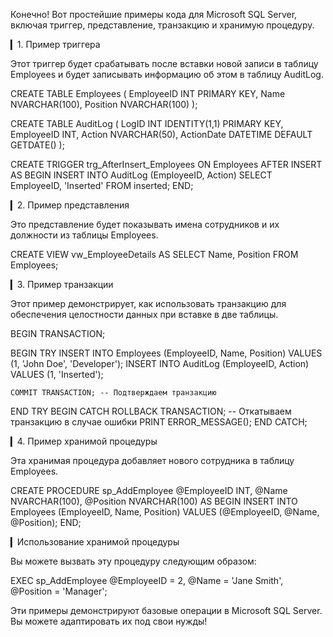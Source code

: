 Конечно! Вот простейшие примеры кода для Microsoft SQL Server, включая триггер, представление, транзакцию и хранимую процедуру.

▎1. Пример триггера

Этот триггер будет срабатывать после вставки новой записи в таблицу Employees и будет записывать информацию об этом в таблицу AuditLog.

CREATE TABLE Employees (
    EmployeeID INT PRIMARY KEY,
    Name NVARCHAR(100),
    Position NVARCHAR(100)
);

CREATE TABLE AuditLog (
    LogID INT IDENTITY(1,1) PRIMARY KEY,
    EmployeeID INT,
    Action NVARCHAR(50),
    ActionDate DATETIME DEFAULT GETDATE()
);

CREATE TRIGGER trg_AfterInsert_Employees
ON Employees
AFTER INSERT
AS
BEGIN
    INSERT INTO AuditLog (EmployeeID, Action)
    SELECT EmployeeID, 'Inserted'
    FROM inserted;
END;


▎2. Пример представления

Это представление будет показывать имена сотрудников и их должности из таблицы Employees.

CREATE VIEW vw_EmployeeDetails AS
SELECT Name, Position
FROM Employees;


▎3. Пример транзакции

Этот пример демонстрирует, как использовать транзакцию для обеспечения целостности данных при вставке в две таблицы.

BEGIN TRANSACTION;

BEGIN TRY
    INSERT INTO Employees (EmployeeID, Name, Position) VALUES (1, 'John Doe', 'Developer');
    INSERT INTO AuditLog (EmployeeID, Action) VALUES (1, 'Inserted');

    COMMIT TRANSACTION; -- Подтверждаем транзакцию
END TRY
BEGIN CATCH
    ROLLBACK TRANSACTION; -- Откатываем транзакцию в случае ошибки
    PRINT ERROR_MESSAGE();
END CATCH;


▎4. Пример хранимой процедуры

Эта хранимая процедура добавляет нового сотрудника в таблицу Employees.

CREATE PROCEDURE sp_AddEmployee
    @EmployeeID INT,
    @Name NVARCHAR(100),
    @Position NVARCHAR(100)
AS
BEGIN
    INSERT INTO Employees (EmployeeID, Name, Position)
    VALUES (@EmployeeID, @Name, @Position);
END;


▎Использование хранимой процедуры

Вы можете вызвать эту процедуру следующим образом:

EXEC sp_AddEmployee @EmployeeID = 2, @Name = 'Jane Smith', @Position = 'Manager';


Эти примеры демонстрируют базовые операции в Microsoft SQL Server. Вы можете адаптировать их под свои нужды!
